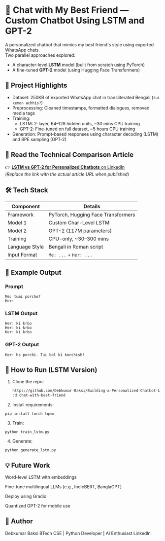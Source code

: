 # 🧠 Chat with My Best Friend — Custom Chatbot Using LSTM and GPT-2

A personalized chatbot that mimics my best friend's style using exported WhatsApp chats.  
Two parallel approaches explored:
- A character-level **LSTM** model (built from scratch using PyTorch)
- A fine-tuned **GPT-2** model (using Hugging Face Transformers)

## 📌 Project Highlights

- Dataset: 250KB of exported WhatsApp chat in transliterated Bengali (`tui kemon achhis?`)
- Preprocessing: Cleaned timestamps, formatted dialogues, removed media tags
- Training:
  - LSTM: 2-layer, 64–128 hidden units, ~30 mins CPU training
  - GPT-2: Fine-tuned on full dataset, ~5 hours CPU training
- Generation: Prompt-based responses using character decoding (LSTM) and BPE sampling (GPT-2)

## 📖 Read the Technical Comparison Article

👉 [**LSTM vs GPT-2 for Personalized Chatbots** on LinkedIn](https://www.linkedin.com/posts/debkumar-baksi-269738279_machinelearning-nlp-llm-activity-7347277817748836352-ulfv?utm_source=social_share_send&utm_medium=member_desktop_web&rcm=ACoAAEPrDnEBVjAz3BltRhVC2Ye2Hln8TZTZw70)  
(*Replace the link with the actual article URL when published*)

## 🛠️ Tech Stack

| Component      | Details                         |
|----------------|----------------------------------|
| Framework      | PyTorch, Hugging Face Transformers |
| Model 1        | Custom Char-Level LSTM           |
| Model 2        | GPT-2 (117M parameters)           |
| Training       | CPU-only, ~30–300 mins           |
| Language Style | Bengali in Roman script          |
| Input Format   | `Me: ...` + `Her: ...`           |


## 🧪 Example Output

### Prompt
```
Me: tumi porcho?
Her:
```


### LSTM Output
```
Her: ki krbo
Her: ki krbo
Her: ki krbo
```


### GPT-2 Output
```
Her: ha porchi. Tui bol ki korchish?
```

## 🚀 How to Run (LSTM Version)

1. Clone the repo:
   ```bash
   https://github.com/Debkumar-Baksi/Building-a-Personalized-Chatbot-LSTM-vs.-Fine-Tuned-LLM-GPT-2-.git
   cd chat-with-best-friend
2. Install requirements:

```
pip install torch tqdm
```
3. Train:
```
python train_lstm.py
```
4. Generate:
```
python generate_lstm.py
```
## 💡 Future Work
Word-level LSTM with embeddings

Fine-tune multilingual LLMs (e.g., IndicBERT, BanglaGPT)

Deploy using Gradio

Quantized GPT-2 for mobile use

## 🤝 Author
Debkumar Baksi
BTech CSE | Python Developer | AI Enthusiast
LinkedIn
